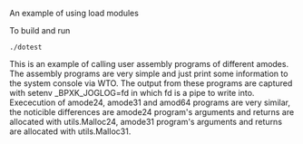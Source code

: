 An example of using load modules

To build and run
```
./dotest
```

This is an example of calling user assembly programs of different amodes.
The assembly programs are very simple and just print some information to the system console via WTO.
The output from these programs are captured with setenv _BPXK_JOGLOG=fd 
in which fd is a pipe to write into. Exececution of amode24, amode31 and amod64 programs are very similar, the noticible differences are 
amode24 program's arguments and returns are allocated with utils.Malloc24, amode31 program's arguments and returns are allocated with utils.Malloc31.


